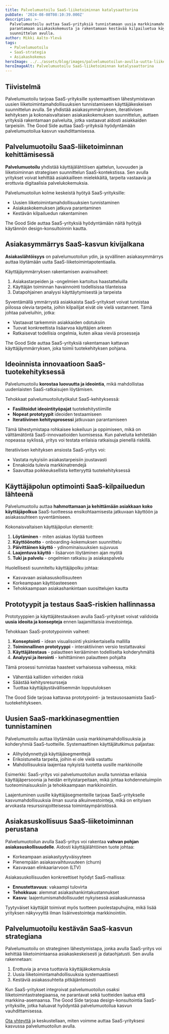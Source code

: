 ```yaml
---
title: Palvelumuotoilu SaaS-liiketoiminnan katalysaattorina
pubDate: '2024-08-08T08:10:39.000Z'
description: >-
  Palvelumuotoilu auttaa SaaS-yrityksiä tunnistamaan uusia markkinamahdollisuuksia, 
  parantamaan asiakaskokemusta ja rakentamaan kestävää kilpailuetua käyttäjälähtöisen
  suunnittelun avulla.
author: Mikki Aalto-Ylevä
tags:
  - Palvelumuotoilu
  - SaaS-strategia
  - Asiakaskokemus
heroImage: ../../assets/blog/images/palvelumuotoilun-avulla-uutta-liiketoimintaa/featured.webp
heroImageAlt: Palvelumuotoilu SaaS-liiketoiminnan katalysaattorina
---
```


## Tiivistelmä

Palvelumuotoilu tarjoaa SaaS-yrityksille systemaattisen lähestymistavan uusien liiketoimintamahdollisuuksien tunnistamiseen käyttäjäkeskeisen suunnittelun avulla. Se yhdistää asiakasymmärryksen, iteratiivisen kehityksen ja kokonaisvaltaisen asiakaskokemuksen suunnittelun, auttaen yrityksiä rakentamaan palveluita, jotka vastaavat aidosti asiakkaiden tarpeisiin. The Good Side auttaa SaaS-yrityksiä hyödyntämään palvelumuotoilua kasvun vauhdittamisessa.

## Palvelumuotoilu SaaS-liiketoiminnan kehittämisessä

**Palvelumuotoilu** yhdistää käyttäjälähtöisen ajattelun, luovuuden ja liiketoiminnan strategisen suunnittelun SaaS-kontekstissa. Sen avulla yritykset voivat kehittää asiakkailleen mielekkäitä, tarpeita vastaavia ja erottuvia digitaalisia palvelukokemuksia. 

Palvelumuotoilun kolme keskeistä hyötyä SaaS-yrityksille:

- Uusien liiketoimintamahdollisuuksien tunnistaminen 
- Asiakaskokemuksen jatkuva parantaminen
- Kestävän kilpailuedun rakentaminen

The Good Side auttaa SaaS-yrityksiä hyödyntämään näitä hyötyjä käytännön design-konsultoinnin kautta.

## Asiakasymmärrys SaaS-kasvun kivijalkana

**Asiakaslähtöisyys** on palvelumuotoilun ydin, ja syvällinen asiakasymmärrys auttaa löytämään uutta SaaS-liiketoimintapotentiaalia. 

Käyttäjäymmärryksen rakentamisen avainvaiheet:

1. Asiakastarpeiden ja -ongelmien kartoitus haastatteluilla
2. Käyttäjän toiminnan havainnointi todellisissa tilanteissa
3. Datapohjainen analyysi käyttäytymisestä ja tarpeista

Syventämällä ymmärrystä asiakkaista SaaS-yritykset voivat tunnistaa piilossa olevia tarpeita, joihin kilpailijat eivät ole vielä vastanneet. Tämä johtaa palveluihin, jotka:

- Vastaavat tarkemmin asiakkaiden odotuksiin
- Tuovat konkreettista lisäarvoa käyttäjien arkeen
- Ratkaisevat todellisia ongelmia, kuten aikaa vieviä prosesseja

The Good Side auttaa SaaS-yrityksiä rakentamaan kattavan käyttäjäymmärryksen, joka toimii tuotekehityksen pohjana.

## Ideoinnista innovaatioon SaaS-tuotekehityksessä

Palvelumuotoilu **korostaa luovuutta ja ideointia**, mikä mahdollistaa uudenlaisten SaaS-ratkaisujen löytämisen. 

Tehokkaat palvelumuotoilutyökalut SaaS-kehityksessä:

- **Fasilitoidut ideointityöpajat** tuotekehitystiimille
- **Nopeat prototyypit** ideoiden testaamiseen
- **Iteratiivinen kehitysprosessi** jatkuvaan parantamiseen

Tämä lähestymistapa rohkaisee kokeiluun ja oppimiseen, mikä on välttämätöntä SaaS-innovaatioiden luomisessa. Kun palveluita kehitetään nopeassa syklissä, yritys voi testata erilaisia ratkaisuja pienellä riskillä.

Iteratiivisen kehityksen ansiosta SaaS-yritys voi:
- Vastata nykyisiin asiakastarpeisiin joustavasti
- Ennakoida tulevia markkinatrendejä
- Saavuttaa poikkeuksellista ketteryyttä tuotekehityksessä

## Käyttäjäpolun optimointi SaaS-kilpailuedun lähteenä

Palvelumuotoilu auttaa **hahmottamaan ja kehittämään asiakkaan koko käyttäjäpolkua** SaaS-tuotteessa ensikohtaamisesta jatkuvaan käyttöön ja asiakassuhteen syventämiseen.

Kokonaisvaltaisen käyttäjäpolun elementit:

1. **Löytäminen** - miten asiakas löytää tuotteen
2. **Käyttöönotto** - onboarding-kokemuksen suunnittelu
3. **Päivittäinen käyttö** - ydinominaisuuksien sujuvuus
4. **Laajentuva käyttö** - lisäarvon löytäminen ajan myötä
5. **Tuki ja palvelu** - ongelmien ratkaisu ja asiakaspalvelu

Huolellisesti suunniteltu käyttäjäpolku johtaa:
- Kasvavaan asiakasuskollisuuteen
- Korkeampaan käyttöasteeseen
- Tehokkaampaan asiakashankintaan suosittelujen kautta

## Prototyypit ja testaus SaaS-riskien hallinnassa

Prototyyppien ja käyttäjätestauksen avulla SaaS-yritykset voivat validoida **uusia ideoita ja konsepteja** ennen laajamittaisia investointeja.

Tehokkaan SaaS-prototypoinnin vaiheet:

1. **Konseptointi** - idean visualisointi yksinkertaisella mallilla
2. **Toiminnallinen prototyyppi** - interaktiivinen versio testattavaksi
3. **Käyttäjätestaus** - palautteen kerääminen todelliselta kohderyhmältä
4. **Analyysi ja iterointi** - kehittäminen palautteen pohjalta

Tämä prosessi tunnistaa haasteet varhaisessa vaiheessa, mikä:
- Vähentää kalliiden virheiden riskiä
- Säästää kehitysresursseja
- Tuottaa käyttäjäystävällisemmän lopputuloksen

The Good Side tarjoaa kattavaa prototypointi- ja testausosaamista SaaS-tuotekehitykseen.

## Uusien SaaS-markkinasegmenttien tunnistaminen

Palvelumuotoilu auttaa löytämään uusia markkinamahdollisuuksia ja kohderyhmiä SaaS-tuotteille. Systemaattinen käyttäjätutkimus paljastaa:

- Alihyödynnettyjä käyttäjäsegmenttejä
- Erikoistuneita tarpeita, joihin ei ole vielä vastattu
- Mahdollisuuksia laajentaa nykyistä tuotetta uusille markkinoille

Esimerkki: SaaS-yritys voi palvelumuotoilun avulla tunnistaa erilaisia käyttäjäpersoonia ja heidän erityistarpeitaan, mikä johtaa kohdennetuimpiin tuoteominaisuuksiin ja tehokkaampaan markkinointiin.

Laajentuminen uusille käyttäjäsegmenteille tarjoaa SaaS-yritykselle kasvumahdollisuuksia ilman suuria alkuinvestointeja, mikä on erityisen arvokasta resurssirajoitteisessa toimintaympäristössä.

## Asiakasuskollisuus SaaS-liiketoiminnan perustana

Palvelumuotoilun avulla SaaS-yritys voi rakentaa **vahvan pohjan asiakasuskollisuudelle**. Aidosti käyttäjälähtöinen tuote johtaa:

- Korkeampaan asiakastyytyväisyyteen
- Pienempään asiakasvaihtuvuuteen (churn)
- Kasvavaan elinkaariarvoon (LTV)

Asiakasuskollisuuden konkreettiset hyödyt SaaS-mallissa:
- **Ennustettavuus**: vakaampi tulovirta
- **Tehokkuus**: alemmat asiakashankintakustannukset
- **Kasvu**: laajentumismahdollisuudet nykyisessä asiakaskunnassa

Tyytyväiset käyttäjät toimivat myös tuotteen puolestapuhujina, mikä lisää yrityksen näkyvyyttä ilman lisäinvestointeja markkinointiin.

## Palvelumuotoilu kestävän SaaS-kasvun strategiana

Palvelumuotoilu on strateginen lähestymistapa, jonka avulla SaaS-yritys voi kehittää liiketoimintaansa asiakaskeskeisesti ja dataohjatusti. Sen avulla rakennetaan:

1. Erottuvia ja arvoa tuottavia käyttäjäkokemuksia
2. Uusia liiketoimintamahdollisuuksia systemaattisesti
3. Kestäviä asiakassuhteita pitkäjänteisesti

Kun SaaS-yritykset integroivat palvelumuotoilun osaksi liiketoimintastrategiaansa, ne parantavat sekä tuotteiden laatua että markkina-asemaansa. The Good Side tarjoaa design-konsultointia SaaS-yrityksille, jotka haluavat hyödyntää palvelumuotoilua kasvun vauhdittamisessa.

[Ota yhteyttä](/fi/contact) ja keskustellaan, miten voimme auttaa SaaS-yrityksesi kasvussa palvelumuotoilun avulla.